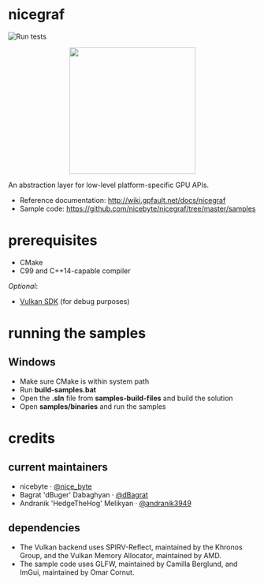 nicegraf
========

![Run tests](https://github.com/nicebyte/nicegraf/workflows/Run%20tests/badge.svg)

<p align="center">
<img src="https://github.com/nicebyte/nicegraf/blob/master/docs/logo.png?raw=true" width="256"/>
</p>

An abstraction layer for low-level platform-specific GPU APIs.

* Reference documentation: http://wiki.gpfault.net/docs/nicegraf
* Sample code: https://github.com/nicebyte/nicegraf/tree/master/samples

# prerequisites

- CMake
- C99 and C++14-capable compiler

*Optional*:
- [Vulkan SDK](https://www.lunarg.com/vulkan-sdk/) (for debug purposes)

# running the samples

## Windows

- Make sure CMake is within system path
- Run <b>build-samples.bat</b>
- Open the **.sln** file from **samples-build-files** and build the solution
- Open **samples/binaries** and run the samples

# credits

## current maintainers

* nicebyte · [@nice_byte](http://twitter.com/nice_byte)
* Bagrat 'dBuger' Dabaghyan · [@dBagrat](http://twitter.com/dBagrat)
* Andranik 'HedgeTheHog' Melikyan · [@andranik3949](http://twitter.com/andranik3949)

## dependencies

* The Vulkan backend uses SPIRV-Reflect, maintained by the Khronos Group, and the Vulkan Memory Allocator, maintained by AMD.
* The sample code uses GLFW, maintained by Camilla Berglund, and ImGui, maintained by Omar Cornut.

